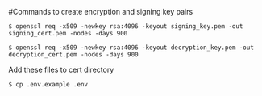 #Commands to create encryption and signing key pairs

    $ openssl req -x509 -newkey rsa:4096 -keyout signing_key.pem -out signing_cert.pem -nodes -days 900
    
    $ openssl req -x509 -newkey rsa:4096 -keyout decryption_key.pem -out decryption_cert.pem -nodes -days 900

Add these files to cert directory

    $ cp .env.example .env
  
    
